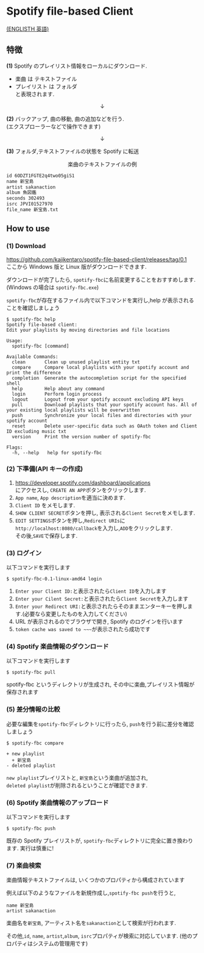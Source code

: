 # Spotify file-based Client

[(ENGLISTH 英語)](./README.md)

## 特徴

**(1)** Spotify のプレイリスト情報をローカルにダウンロード.

- 楽曲 は テキストファイル
- プレイリスト は フォルダ  
  と表現されます.

<div style="text-align:center;">
↓
</div>

**(2)** バックアップ, 曲の移動, 曲の追加などを行う.  
 (エクスプローラーなどで操作できます)

<div style="text-align:center;">
↓
</div>

**(3)** フォルダ,テキストファイルの状態を Spotify に転送

<div style="text-align:center;">
楽曲のテキストファイルの例
</div>

```txt
id 6ODZT1FGTE2q4two05giS1
name 新宝島
artist sakanaction
album 魚図鑑
seconds 302493
isrc JPVI01527970
file_name 新宝島.txt
```

## How to use

### (1) Download

https://github.com/kajikentaro/spotify-file-based-client/releases/tag/0.1  
ここから Windows 版と Linux 版がダウンロードできます.

ダウンロードが完了したら, `spotify-fbc`に名前変更することをおすすめします.(Windows の場合は `spotify-fbc.exe`)

`spotify-fbc`が存在するファイル内で以下コマンドを実行し,help が表示されることを確認しましょう

```
$ spotify-fbc help
Spotify file-based client:
Edit your playlists by moving directories and file locations

Usage:
  spotify-fbc [command]

Available Commands:
  clean       Clean up unused playlist entity txt
  compare     Compare local playlists with your spotify account and print the difference
  completion  Generate the autocompletion script for the specified shell
  help        Help about any command
  login       Perform login process
  logout      Logout from your spotify account excluding API keys
  pull        Download playlists that your spotify account has. All of your existing local playlists will be overwritten
  push        Synchronize your local files and directories with your spotify account
  reset       Delete user-specific data such as OAuth token and Client ID excluding music txt
  version     Print the version number of spotify-fbc

Flags:
  -h, --help   help for spotify-fbc
```

### (2) 下準備(API キーの作成)

1. https://developer.spotify.com/dashboard/applications  
   にアクセスし, `CREATE AN APP`ボタンをクリックします.
2. `App name`, `App description`を適当に決めます.
3. `Client ID` をメモします.
4. `SHOW CLIENT SECRET`ボタンを押し, 表示される`Client Secret`をメモします.
5. `EDIT SETTINGS`ボタンを押し,`Redirect URIs`に`http://localhost:8080/callback`を入力し,`ADD`をクリックします.  
   その後,`SAVE`で保存します.

### (3) ログイン

以下コマンドを実行します

```
$ spotify-fbc-0.1-linux-amd64 login
```

1. `Enter your Client ID:`と表示されたら`Client ID`を入力します
2. `Enter your Cilent Secret:`と表示されたら`Client Secret`を入力します
3. `Enter your Redirect URI:`と表示されたらそのままエンターキーを押します.(必要なら変更したものを入力してください)
4. URL が表示されるのでブラウザで開き, Spotify のログインを行います
5. `token cache was saved to ~~~`が表示されたら成功です

### (4) Spotify 楽曲情報のダウンロード

以下コマンドを実行します

```
$ spotify-fbc pull
```

spotify-fbc というディレクトリが生成され, その中に楽曲,プレイリスト情報が保存されます

### (5) 差分情報の比較

必要な編集を`spotify-fbc`ディレクトリに行ったら, `push`を行う前に差分を確認しましょう

```
$ spotify-fbc compare

+ new playlist
  + 新宝島
- deleted playlist
```

`new playlist`プレイリストと, `新宝島`という楽曲が追加され,  
`deleted playlist`が削除されるということが確認できます.

### (6) Spotify 楽曲情報のアップロード

以下コマンドを実行します

```
$ spotify-fbc push
```

既存の Spotify プレイリストが, `spotify-fbc`ディレクトリに完全に置き換わります.
実行は慎重に!

### (7) 楽曲検索

楽曲情報テキストファイルは, いくつかのプロパティから構成されています

例えば以下のようなファイルを新規作成し,`spotify-fbc push`を行うと,

```text
name 新宝島
artist sakanaction
```

楽曲名を`新宝島`, アーティスト名を`sakanaction`として検索が行われます.

その他,`id`, `name`, `artist`,`album`, `isrc`プロパティが検索に対応しています.
(他のプロパティはシステムの管理用です)
